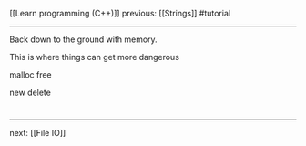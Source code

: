 [[Learn programming (C++)]]  previous: [[Strings]]   #tutorial

---










Back down to the ground with memory.

This is where things can get more dangerous

malloc
free

new
delete

#
---
next: [[File IO]] 
